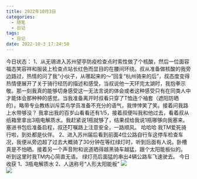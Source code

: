```yaml
---
title: 2022年10月3日
categories:
  - 随笔
  - 日记
tags:
  - 日记
date: 2022-10-3 17:24:50
---
```


今日状态： 1、从无锡进入苏州望亭防疫检查点时索性做了个核酸，然后一位面容福态笑容祥和服装上检查点站长红色而显目的在腰间环绕。叔从准备做核酸的我旁边路过，热情的问了我“小伙子，从哪起来的～”回复“杭州骑来的后”，叔态度变得热情便展开了关于骑行经历的描述和感受，当叔说他一天环完太湖时，我抱拳示敬。那一刻我真的能够切身感受这一无法言说的体会或者这种感受只有在同类人中才能体会那种种的感觉。当我准备离开时叔看只穿了T恤连个袖套（遮阳防晒的）。略带专业教练训斥菜鸟学员准备不充分的语气，我悻悻笑了笑。接着问我路上水带够没？ 我拿出我的百岁山看看还有1/5，接着叔便叫我和他过去，看着叔从纸箱里拿出3瓶电解质水。我赶紧说1瓶就够了，结果叔给我说1瓶哪够向我塞来。 塞进书包后准备启程，叔还叮嘱路上注意安全，一路顺风。 哈哈哈 我TM爱死骑行啦，到处都是伙伴。 2、进入苏州届后看到前面4位公路自行车这停车检查车况，我便从旁边超了过去大概骑了30分钟在等红绿灯时，听到后面有人说。卧槽真是不怕晒。接着另一个声音附和说道晒得越黑骑车越猛，跟个太阳能板似的。 听到这里时我TM内心简直无语。 绿灯亮后面猛的串出4辆公路车飞速驶去。 今日收获 1、3瓶电解质水 2、人送称号“人形太阳能板”
![](http://blog.feizhufanfan.top:18088/minio/images/blog/20230225172646.png)  
![](http://blog.feizhufanfan.top:18088/minio/images/blog/20230225172702.png)
